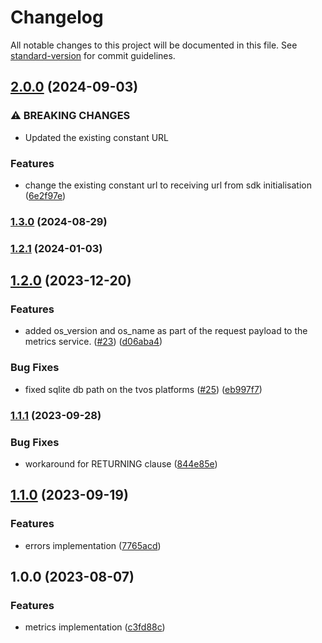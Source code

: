 # Changelog

All notable changes to this project will be documented in this file. See [standard-version](https://github.com/conventional-changelog/standard-version) for commit guidelines.

## [2.0.0](https://github.com/rudderlabs/metrics-reporter-ios/compare/v1.3.0...v2.0.0) (2024-09-03)


### ⚠ BREAKING CHANGES

* Updated the existing constant URL

### Features

* change the existing constant url to receiving url from sdk initialisation ([6e2f97e](https://github.com/rudderlabs/metrics-reporter-ios/commit/6e2f97e601c0bfa2532613449a9b42f32cc7d7e8))

### [1.3.0](https://github.com/rudderlabs/metrics-reporter-ios/compare/v1.2.1...v1.3.0) (2024-08-29)

### [1.2.1](https://github.com/rudderlabs/metrics-reporter-ios/compare/v1.2.0...v1.2.1) (2024-01-03)

## [1.2.0](https://github.com/rudderlabs/metrics-reporter-ios/compare/v1.1.1...v1.2.0) (2023-12-20)


### Features

* added os_version and os_name as part of the request payload to the metrics service.  ([#23](https://github.com/rudderlabs/metrics-reporter-ios/issues/23)) ([d06aba4](https://github.com/rudderlabs/metrics-reporter-ios/commit/d06aba4ef2491f4f0d5615be3be7335fe067dff7))


### Bug Fixes

* fixed sqlite db path on the tvos platforms ([#25](https://github.com/rudderlabs/metrics-reporter-ios/issues/25)) ([eb997f7](https://github.com/rudderlabs/metrics-reporter-ios/commit/eb997f7b31d1530938c8d2f60c48344cfa42699d))

### [1.1.1](https://github.com/rudderlabs/metrics-reporter-ios/compare/v1.1.0...v1.1.1) (2023-09-28)


### Bug Fixes

* workaround for RETURNING clause ([844e85e](https://github.com/rudderlabs/metrics-reporter-ios/commit/844e85e4304c7e24dcbf34ecedb20d6de109dac8))

## [1.1.0](https://github.com/rudderlabs/metrics-reporter-ios/compare/v1.0.0...v1.1.0) (2023-09-19)


### Features

* errors implementation ([7765acd](https://github.com/rudderlabs/metrics-reporter-ios/commit/7765acd786a2605d67039a23db35ff8e19ec82df))

## 1.0.0 (2023-08-07)


### Features

* metrics implementation ([c3fd88c](https://github.com/rudderlabs/metrics-reporter-ios/commit/c3fd88cf2cd94ffd4019d68d93a0f573af810bd6))
